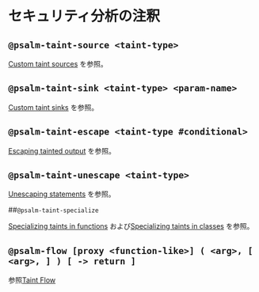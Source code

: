 # セキュリティ分析の注釈

## `@psalm-taint-source <taint-type>`

[Custom taint sources](custom_taint_sources.md#taint-source-annotation) を参照。

## `@psalm-taint-sink <taint-type> <param-name>`

[Custom taint sinks](custom_taint_sinks.md) を参照。

## `@psalm-taint-escape <taint-type #conditional>`

[Escaping tainted output](avoiding_false_positives.md#escaping-tainted-output) を参照。

## `@psalm-taint-unescape <taint-type>`

[Unescaping statements](avoiding_false_negatives.md#unescaping-statements) を参照。

##`@psalm-taint-specialize`

[Specializing taints in functions](avoiding_false_positives.md#specializing-taints-in-functions) および[Specializing taints in classes](avoiding_false_positives.md#specializing-taints-in-classes) を参照。

## `@psalm-flow [proxy <function-like>] ( <arg>, [ <arg>, ] ) [ -> return ]`

参照[Taint Flow](taint_flow.md#optimized-taint-flow)
